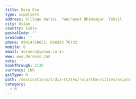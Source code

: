 ```yaml
---
title: Dera Eco
type: suppliers
address: Village Harlai  Panchayat Bhimsagar  Tehsil
city: Osian
country: India
postalCode: ''
areaCode: ''
phone: 09414720653, 098280 70732
mobile: 0
email: deraeco@yahoo.co.in
www: www.deraeco.com
note: ''
bookThrough: 2138
currency: INR
gstType: 0
path: /destinations/india/states/rajasthan/cities/osian/
category:
  - H
---
```


